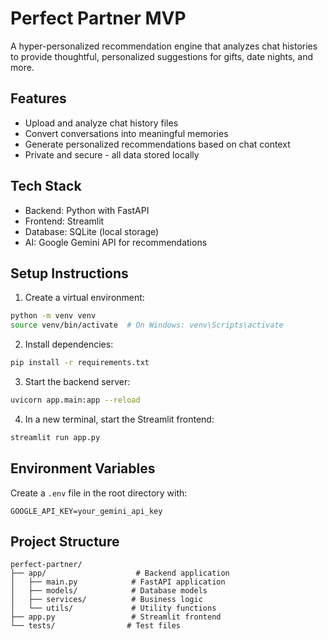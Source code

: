 # Perfect Partner MVP

A hyper-personalized recommendation engine that analyzes chat histories to provide thoughtful, personalized suggestions for gifts, date nights, and more.

## Features

- Upload and analyze chat history files
- Convert conversations into meaningful memories
- Generate personalized recommendations based on chat context
- Private and secure - all data stored locally

## Tech Stack

- Backend: Python with FastAPI
- Frontend: Streamlit
- Database: SQLite (local storage)
- AI: Google Gemini API for recommendations

## Setup Instructions

1. Create a virtual environment:
```bash
python -m venv venv
source venv/bin/activate  # On Windows: venv\Scripts\activate
```

2. Install dependencies:
```bash
pip install -r requirements.txt
```

3. Start the backend server:
```bash
uvicorn app.main:app --reload
```

4. In a new terminal, start the Streamlit frontend:
```bash
streamlit run app.py
```

## Environment Variables

Create a `.env` file in the root directory with:
```
GOOGLE_API_KEY=your_gemini_api_key
```

## Project Structure

```
perfect-partner/
├── app/                    # Backend application
│   ├── main.py            # FastAPI application
│   ├── models/            # Database models
│   ├── services/          # Business logic
│   └── utils/             # Utility functions
├── app.py                 # Streamlit frontend
└── tests/                # Test files
``` 
